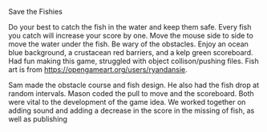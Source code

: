 Save the Fishies

Do your best to catch the fish in the water and keep them safe. Every fish you catch will increase your score by one.
Move the mouse side to side to move the water under the fish. Be wary of the obstacles. Enjoy an ocean blue background, a 
crustacean red barriers, and a kelp green scoreboard. Had fun making this game, struggled with object collison/pushing files. 
Fish art is from https://opengameart.org/users/ryandansie. 

Sam made the obstacle course and fish design. He also had the fish drop at random intervals. Mason coded the pull to move and the
scoreboard. Both were vital to the development of the game idea. We worked together on adding sound and adding a decrease in the score 
in the missing of fish, as well as publishing


